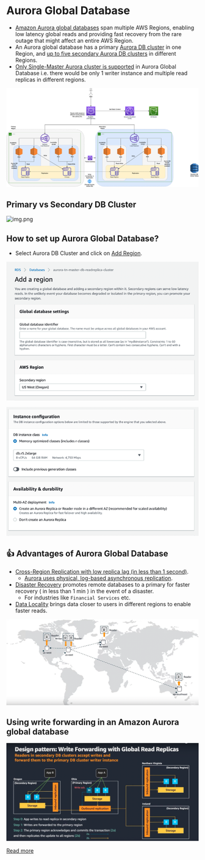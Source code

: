 # Aurora Global Database
- [Amazon Aurora global databases](https://docs.aws.amazon.com/AmazonRDS/latest/AuroraUserGuide/aurora-global-database.html) span multiple AWS Regions, enabling low latency global reads and providing fast recovery from the rare outage that might affect an entire AWS Region. 
- An Aurora global database has a primary [Aurora DB cluster](Readme.md) in one Region, and [up to five secondary Aurora DB clusters](Readme.md) in different Regions.
- [Only Single-Master Aurora cluster is supported](https://docs.aws.amazon.com/AmazonRDS/latest/AuroraUserGuide/aurora-multi-master.html) in Aurora Global Database i.e. there would be only 1 writer instance and multiple read replicas in different regions.

![img.png](../../0_AWSDesigns/DesignMultiRegionActiveActiveArchitectureOnAWS/AWS-Multi-Region-AZ-HA.drawio.png)

## Primary vs Secondary DB Cluster

![img.png](https://docs.aws.amazon.com/AmazonRDS/latest/AuroraUserGuide/images/aurora-global-databases-conceptual-illo.png)

## How to set up Aurora Global Database?
- Select Aurora DB Cluster and click on [Add Region](https://docs.aws.amazon.com/AmazonRDS/latest/AuroraUserGuide/aurora-global-database-getting-started.html#aurora-global-database-attaching).

![img.png](assests/aurora_global_db_steps_1.png)

![img.png](assests/aurora_global_db_steps_2.png)

## :thumbsup: Advantages of Aurora Global Database
- [Cross-Region Replication with low replica lag (in less than 1 second)](../../AWS-Global-Architecture-Region-AZ.md). 
  - [Aurora uses physical, log-based asynchronous replication](../../../1_HLDDesignComponents/0_SystemGlossaries/Append-Only.md).
- [Disaster Recovery](../../../1_HLDDesignComponents/0_SystemGlossaries/FaultTolerance&DisasterRecovery.md) promotes remote databases to a primary for faster recovery ( in less than 1 min ) in the event of a disaster. 
  - For industries like `Financial Services` etc.
- [Data Locality]() brings data closer to users in different regions to enable faster reads.

![img.png](assests/aurora_global_database_img.png)

## Using write forwarding in an Amazon Aurora global database

![img.png](assests/aurora_global_write_forwarding.png)

[Read more](https://docs.aws.amazon.com/AmazonRDS/latest/AuroraUserGuide/aurora-global-database-write-forwarding.html)

